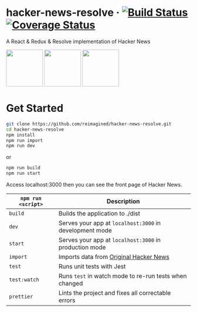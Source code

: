 # hacker-news-resolve &middot; [![Build Status](https://travis-ci.org/reimagined/hacker-news-resolve.svg?branch=master)](https://travis-ci.org/reimagined/hacker-news-resolve) [![Coverage Status](https://coveralls.io/repos/github/reimagined/hacker-news-resolve/badge.svg?branch=master)](https://coveralls.io/github/reimagined/hacker-news-resolve?branch=master)
A React & Redux & Resolve implementation of Hacker News 

[<img src="https://cdn.worldvectorlogo.com/logos/react.svg" height="100">](https://github.com/facebook/react)
[<img src="https://raw.githubusercontent.com/reactjs/redux/master/logo/logo.png" height="100">](https://github.com/reactjs/redux)
[<img src="https://avatars2.githubusercontent.com/u/27729046" height="100">](https://github.com/reimagined/resolve/)

# Get Started

``` bash
git clone https://github.com/reimagined/hacker-news-resolve.git
cd hacker-news-resolve
npm install
npm run import
npm run dev
``` 
or
``` bash
npm run build
npm run start
```
Access localhost:3000 then you can see the front page of Hacker News.

| `npm run <script>` | Description |
| ------------------ | ----------- |
|`build`             | Builds the application to ./dist |
|`dev`               | Serves your app at `localhost:3000` in development mode|
|`start`             | Serves your app at `localhost:3000` in production mode |
|`import`            | Imports data from [Original Hacker News](https://news.ycombinator.com/) |
|`test`              | Runs unit tests with Jest |
|`test:watch`        | Runs `test` in watch mode to re-run tests when changed |
|`prettier`          | Lints the project and fixes all correctable errors |
